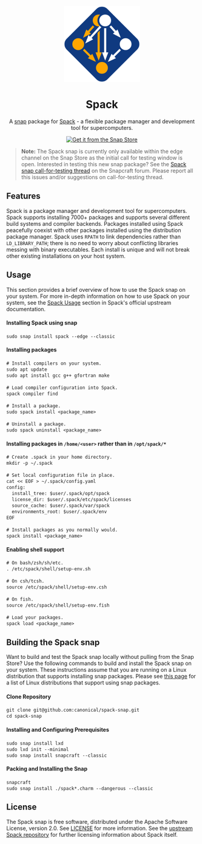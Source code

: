 <div align="center">

<img src="./data/spack-logo.svg" width="200" height="200" alt="Spack logo">
<br>

# Spack

A [snap](https://snapcraft.io/about) package for [Spack](https://spack.io/about/) - a flexible package manager and development tool for supercomputers.

[![Get it from the Snap Store](https://snapcraft.io/static/images/badges/en/snap-store-black.svg)](https://snapcraft.io/spack)

</div>

> __Note:__ The Spack snap is currently only available within the edge channel on the Snap Store as the initial call for testing window is open.
> Interested in testing this new snap package? See the [Spack snap call-for-testing thread](https://forum.snapcraft.io/t/call-for-testing-spack-0-20-2/37272)
> on the Snapcraft forum. Please report all this issues and/or suggestions on call-for-testing thread.

## Features

Spack is a package manager and development tool for supercomputers. Spack supports
installing 7000+ packages and supports several different build systems and compiler
backends. Packages installed using Spack peacefully coexist with other packages
installed using the distribution package manager. Spack uses `RPATH` to link
dependencies rather than `LD_LIBRARY_PATH`; there is no need to worry about conflicting
libraries messing with binary executables. Each install is unique and will not break
other existing installations on your host system.

## Usage

This section provides a brief overview of how to use the Spack snap on your system.
For more in-depth information on how to use Spack on your system, see the 
[Spack Usage](https://spack.readthedocs.io/en/latest/basic_usage.html) section in
Spack's official upstream documentation.

#### Installing Spack using snap

```shell
sudo snap install spack --edge --classic
```

#### Installing packages

```shell
# Install compilers on your system.
sudo apt update
sudo apt install gcc g++ gfortran make

# Load compiler configuration into Spack.
spack compiler find

# Install a package.
sudo spack install <package_name>

# Uninstall a package.
sudo spack uninstall <package_name>
```

#### Installing packages in `/home/<user>` rather than in `/opt/spack/*`

```shell
# Create .spack in your home directory.
mkdir -p ~/.spack

# Set local configuration file in place.
cat << EOF > ~/.spack/config.yaml
config:
  install_tree: $user/.spack/opt/spack
  license_dir: $user/.spack/etc/spack/licenses
  source_cache: $user/.spack/var/spack
  environments_root: $user/.spack/env
EOF

# Install packages as you normally would.
spack install <package_name>
```

#### Enabling shell support

```shell
# On bash/zsh/sh/etc.
. /etc/spack/shell/setup-env.sh

# On csh/tcsh.
source /etc/spack/shell/setup-env.csh

# On fish.
source /etc/spack/shell/setup-env.fish

# Load your packages.
spack load <package_name>
```

## Building the Spack snap

Want to build and test the Spack snap locally without pulling from the Snap Store? 
Use the following commands to build and install the Spack snap on your system. These
instructions assume that you are running on a Linux distribution that supports 
installing snap packages. Please see [this page](https://snapcraft.io/docs/installing-snapd) 
for a list of Linux distributions that support using snap packages.

#### Clone Repository

```shell
git clone git@github.com:canonical/spack-snap.git
cd spack-snap
```

#### Installing and Configuring Prerequisites

```shell
sudo snap install lxd
sudo lxd init --minimal
sudo snap install snapcraft --classic
```

#### Packing and Installing the Snap

```shell
snapcraft
sudo snap install ./spack*.charm --dangerous --classic
```

## License

The Spack snap is free software, distributed under the Apache Software License, version 2.0. See [LICENSE](./LICENSE) for more information. See the 
[upstream Spack repository](https://github.com/spack/spack) for further licensing information about Spack itself.
